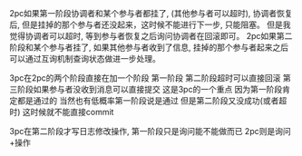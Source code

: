 2pc如果第一阶段协调者和某个参与者都挂了, (其他参与者可以超时), 协调者恢复后, 但是挂掉的那个参与者还没起来，这时候不能进行下一步, 只能阻塞。
但是我觉得协调者可以超时, 等到参与者恢复之后询问协调者在回滚即可。
2pc如果第二阶段和某个参与者挂了, 如果其他参与者收到了信息, 挂掉的那个参与者起来之后可以通过互询机制查询状态做进一步处理。


3pc在2pc的两个阶段直接在加一个阶段
第一阶段 第二阶段超时可以直接回滚
第三阶段如果参与者没收到消息可以直接提交 这是3pc的一个重点 因为第一阶段肯定都是通过的
当然也有低概率第一阶段说是通过 但是第二阶段又没成功(或者超时) 这时候就不能直接commit

3pc在第二阶段才写日志修改操作, 第一阶段只是询问能不能做而已 2pc则是询问+操作
